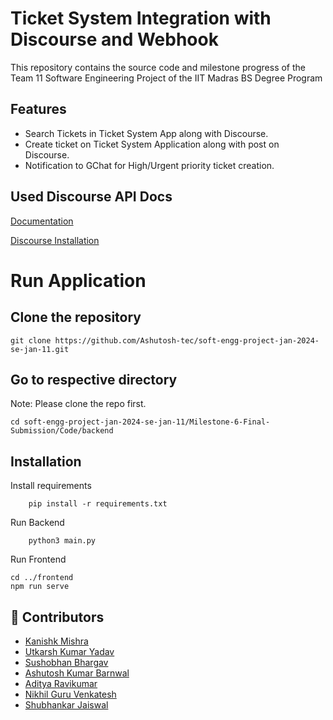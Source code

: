 # Ticket System Integration with Discourse and Webhook

This repository contains the source code and milestone progress of the Team 11 Software Engineering Project of the IIT Madras BS Degree Program

## Features

- Search Tickets in Ticket System App along with Discourse.
- Create ticket on Ticket System Application along with post on Discourse.
- Notification to GChat for High/Urgent priority ticket creation.

## Used Discourse API Docs

[Documentation](https://docs.discourse.org/)

[Discourse Installation](https://meta.discourse.org/t/install-discourse-for-development-using-docker/102009)

# Run Application

## Clone the repository

```
git clone https://github.com/Ashutosh-tec/soft-engg-project-jan-2024-se-jan-11.git
```

## Go to respective directory

Note: Please clone the repo first.

```
cd soft-engg-project-jan-2024-se-jan-11/Milestone-6-Final-Submission/Code/backend
```

## Installation

Install requirements

```
    pip install -r requirements.txt
```

Run Backend

```
    python3 main.py
```

Run Frontend

```
cd ../frontend
npm run serve
```

## 🔗 Contributors

- [Kanishk Mishra](https://github.com/Kanishk-Mishra)
- [Utkarsh Kumar Yadav](https://github.com/Utkarsh2362)
- [Sushobhan Bhargav](https://github.com/SB-DS)
- [Ashutosh Kumar Barnwal](https://github.com/Ashutosh-tec)
- [Aditya Ravikumar](https://github.com/adityar2309)
- [Nikhil Guru Venkatesh](https://github.com/ngv-sama)
- [Shubhankar Jaiswal](https://github.com/shubhankar-git)

